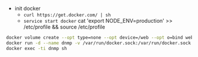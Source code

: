 - init docker
  - `curl https://get.docker.com/ | sh`
  - `service start docker`
cat 'export NODE_ENV=production' >> /etc/profile && source /etc/profile

```sh
docker volume create --opt type=none --opt device=/web --opt o=bind web && 
docker run -d --name dnmp -v /var/run/docker.sock:/var/run/docker.sock -v web:/web shynome/dnmp &&
docker exec -ti dnmp sh
```
